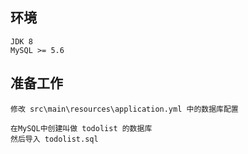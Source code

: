 ## 环境

```
JDK 8
MySQL >= 5.6
```

## 准备工作

```
修改 src\main\resources\application.yml 中的数据库配置

在MySQL中创建叫做 todolist 的数据库
然后导入 todolist.sql
```


